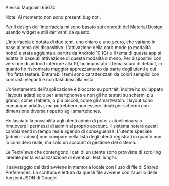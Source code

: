 Alessio Mugnaini 65674

Note:
Al momento non sono presenti bug noti.

Per il design dell'interfaccia mi sono basato sui concetti del Material Design, usando 
widget e stili derivanti da questo. 

L'interfaccia è dotata di due temi, uno chiaro e uno scuro, che variano in base al tema
del dispositivo. L'attivazione della dark mode (o modalità notte) è stata aggiunta a 
partire da Android 10 (Q) e il tema di questa app si adatta in base all'attivazione
di questa modalità o meno. Per dispositivi con versione di android inferiore alla 10, ho
impostato il tema scuro di default, in quanto ho riscontrato maggior apprezzamento da parte
degli utenti a cui l'ho fatta testare. Entrambi i temi sono caratterizzati da colori 
semplici con contrasti eleganti e non fastidiosi alla vista. 

L'orientamento dell'applicazione è bloccato su portrait, inoltre ho sviluppato i layouts
adatti solo per smartphones e non gli ho testati su schermi piu grandi, come i tablets, o
piu piccoli, come gli smartwatch. I layout sono comunque adattivi, ma potrebbero non essere 
ideali per schermi con dimensione diversa rispetto agli smartphones.

Ho lasciato la possibilità agli utenti admin di poter autoeliminarsi o rimuovere i permessi
di admin al proprio account. Il sistema noterà questi cambiamenti in tempo reale agendo di
conseguenza. L'utente speciale (admin - admin) non compare nella lista degli utenti 
registrati in quanto non lo considero reale, ma solo un account di gestione del sistema.

Le TextViews che contengono i dati di un utente sono provviste di scrolling laterale per 
la visualizzazione di eventuali testi lunghi.

Il salvataggio dei dati avviene in memoria locale con l'uso di file di Shared Preferences. 
La scrittura e lettura da questi file avviene con l'ausilio delle funzioni JSON di Google.
